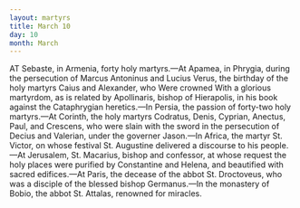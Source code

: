 ```yaml
---
layout: martyrs
title: March 10
day: 10
month: March
---
```

AT Sebaste, in Armenia, forty holy martyrs.—At
Apamea, in Phrygia, during the persecution of
Marcus Antoninus and Lucius Verus, the birthday
of the holy martyrs Caius and Alexander, who Were
crowned With a glorious martyrdom, as is related
by Apollinaris, bishop of Hierapolis, in his book
against the Cataphrygian heretics.&mdash;In Persia, the
passion of forty-two holy martyrs.&mdash;At Corinth, the
holy martyrs Codratus, Denis, Cyprian, Anectus,
Paul, and Crescens, who were slain with the sword
in the persecution of Decius and Valerian, under
the governer Jason.&mdash;In Africa, the martyr St. Victor,
on whose festival St. Augustine delivered a discourse 
to his people.&mdash;At Jerusalem, St. Macarius,
bishop and confessor, at whose request the holy places were purified by Constantine and Helena, and beautified with sacred edifices.&mdash;At Paris, the
decease of the abbot St. Droctoveus, who was a disciple of
the blessed bishop Germanus.&mdash;In the monastery of Bobio, the abbot St. Attalas, renowned for miracles.

